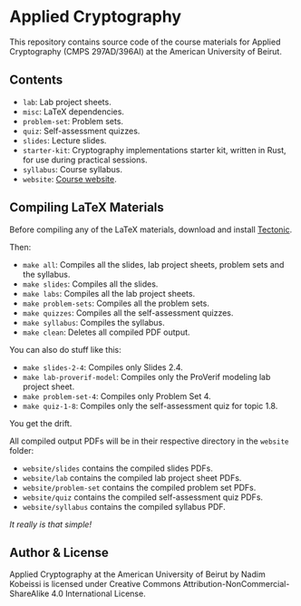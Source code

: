 # Applied Cryptography

This repository contains source code of the course materials for Applied Cryptography (CMPS 297AD/396AI) at the American University of Beirut.

## Contents

- `lab`: Lab project sheets.
- `misc`: LaTeX dependencies.
- `problem-set`: Problem sets.
- `quiz`: Self-assessment quizzes.
- `slides`: Lecture slides.
- `starter-kit`: Cryptography implementations starter kit, written in Rust, for use during practical sessions.
- `syllabus`: Course syllabus.
- `website`: [Course website](https://appliedcryptography.page).

## Compiling LaTeX Materials

Before compiling any of the LaTeX materials, download and install [Tectonic](https://tectonic-typesetting.github.io/en-US/).

Then:

- `make all`: Compiles all the slides, lab project sheets, problem sets and the syllabus.
- `make slides`: Compiles all the slides.
- `make labs`: Compiles all the lab project sheets.
- `make problem-sets`: Compiles all the problem sets.
- `make quizzes`: Compiles all the self-assessment quizzes.
- `make syllabus`: Compiles the syllabus.
- `make clean`: Deletes all compiled PDF output.

You can also do stuff like this:

- `make slides-2-4`: Compiles only Slides 2.4.
- `make lab-proverif-model`: Compiles only the ProVerif modeling lab project sheet.
- `make problem-set-4`: Compiles only Problem Set 4.
- `make quiz-1-8`: Compiles only the self-assessment quiz for topic 1.8.

You get the drift.

All compiled output PDFs will be in their respective directory in the `website` folder:

- `website/slides` contains the compiled slides PDFs.
- `website/lab` contains the compiled lab project sheet PDFs.
- `website/problem-set` contains the compiled problem set PDFs.
- `website/quiz` contains the compiled self-assessment quiz PDFs.
- `website/syllabus` contains the compiled syllabus PDF.

_It really is that simple!_

## Author & License

Applied Cryptography at the American University of Beirut by Nadim Kobeissi is licensed under Creative Commons Attribution-NonCommercial-ShareAlike 4.0 International License.
